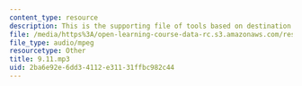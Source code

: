 ```yaml
---
content_type: resource
description: This is the supporting file of tools based on destination and goal.
file: /media/https%3A/open-learning-course-data-rc.s3.amazonaws.com/res-21g-003-learning-chinese-a-foundation-course-in-mandarin-spring-2011/2ba6e92e6dd34112e31131ffbc982c44_9.11.mp3
file_type: audio/mpeg
resourcetype: Other
title: 9.11.mp3
uid: 2ba6e92e-6dd3-4112-e311-31ffbc982c44
---
```

